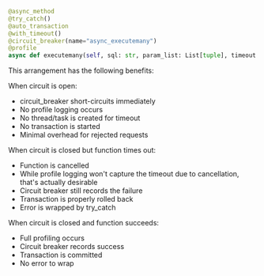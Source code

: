 
```python
@async_method
@try_catch()
@auto_transaction
@with_timeout()
@circuit_breaker(name="async_executemany")
@profile
async def executemany(self, sql: str, param_list: List[tuple], timeout: Optional[float] = None, tags: Optional[Dict[str, Any]] = None) -> List[Tuple]:
```

This arrangement has the following benefits:

When circuit is open:

* circuit_breaker short-circuits immediately
* No profile logging occurs
* No thread/task is created for timeout
* No transaction is started
* Minimal overhead for rejected requests


When circuit is closed but function times out:

* Function is cancelled
* While profile logging won't capture the timeout due to cancellation, that's actually desirable
* Circuit breaker still records the failure
* Transaction is properly rolled back
* Error is wrapped by try_catch


When circuit is closed and function succeeds:

* Full profiling occurs
* Circuit breaker records success
* Transaction is committed
* No error to wrap